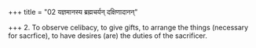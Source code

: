 +++
title = "02 यज्ञमानस्य ब्रह्मचर्यन् दक्षिणादानन्"

+++
2. To observe celibacy, to give gifts, to arrange the things (necessary for sacrfice), to have desires (are) the duties of the sacrificer. 
